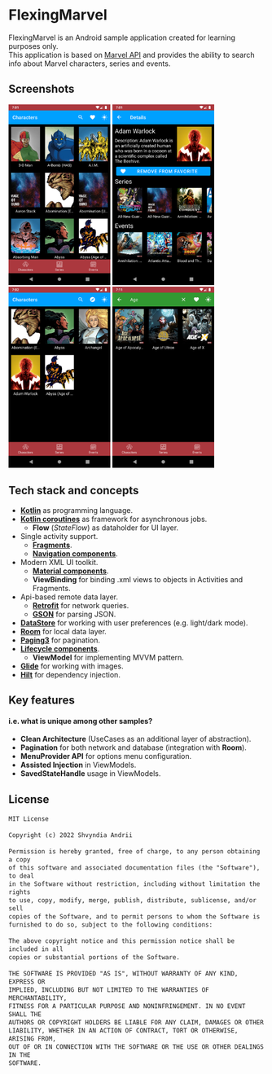 # FlexingMarvel
FlexingMarvel is an Android sample application created for learning purposes only.\
This application is based on [Marvel API](https://developer.marvel.com/) and provides the ability to search info about Marvel characters, series and events.

## Screenshots
<p float="left">
  <img src="assets/screen1.png" width=200/>
  <img src="assets/screen2.png" width=200/> 
  <img src="assets/screen3.png" width=200/>
  <img src="assets/screen4.png" width=200/>
</p>

## Tech stack and concepts
* **[Kotlin](https://kotlinlang.org/)** as programming language.
* **[Kotlin coroutines](https://kotlin.github.io/kotlinx.coroutines/kotlinx-coroutines-core/)** as framework for asynchronous jobs.
  * **Flow** (*StateFlow*) as dataholder for UI layer. 
* Single activity support.
  * **[Fragments](https://developer.android.com/jetpack/androidx/releases/fragment)**.
  * **[Navigation components](https://developer.android.com/jetpack/androidx/releases/navigation)**.
* Modern XML UI toolkit.
  * **[Material components](https://material.io/develop/android)**.
  * **ViewBinding** for binding .xml views to objects in Activities and Fragments.
* Api-based remote data layer.
  * **[Retrofit](https://square.github.io/retrofit/)** for network queries.
  * **[GSON](https://github.com/google/gson)** for parsing JSON.
* **[DataStore](https://developer.android.com/jetpack/androidx/releases/datastore)** for working with user preferences (e.g. light/dark mode).
* **[Room](https://developer.android.com/jetpack/androidx/releases/room)** for local data layer.
* **[Paging3](https://developer.android.com/jetpack/androidx/releases/paging)** for pagination. 
* **[Lifecycle components](https://developer.android.com/jetpack/androidx/releases/lifecycle)**.
  * **ViewModel** for implementing MVVM pattern.
* **[Glide](https://github.com/bumptech/glide)** for working with images.
* **[Hilt](https://dagger.dev/hilt/)** for dependency injection.

## Key features
#### i.e. what is unique among other samples?
* **Clean Architecture** (UseCases as an additional layer of abstraction).
* **Pagination** for both network and database (integration with **Room**).
* **MenuProvider API** for options menu configuration.
* **Assisted Injection** in ViewModels. 
* **SavedStateHandle** usage in ViewModels.

## License
```
MIT License

Copyright (c) 2022 Shvyndia Andrii

Permission is hereby granted, free of charge, to any person obtaining a copy
of this software and associated documentation files (the "Software"), to deal
in the Software without restriction, including without limitation the rights
to use, copy, modify, merge, publish, distribute, sublicense, and/or sell
copies of the Software, and to permit persons to whom the Software is
furnished to do so, subject to the following conditions:

The above copyright notice and this permission notice shall be included in all
copies or substantial portions of the Software.

THE SOFTWARE IS PROVIDED "AS IS", WITHOUT WARRANTY OF ANY KIND, EXPRESS OR
IMPLIED, INCLUDING BUT NOT LIMITED TO THE WARRANTIES OF MERCHANTABILITY,
FITNESS FOR A PARTICULAR PURPOSE AND NONINFRINGEMENT. IN NO EVENT SHALL THE
AUTHORS OR COPYRIGHT HOLDERS BE LIABLE FOR ANY CLAIM, DAMAGES OR OTHER
LIABILITY, WHETHER IN AN ACTION OF CONTRACT, TORT OR OTHERWISE, ARISING FROM,
OUT OF OR IN CONNECTION WITH THE SOFTWARE OR THE USE OR OTHER DEALINGS IN THE
SOFTWARE.
```
